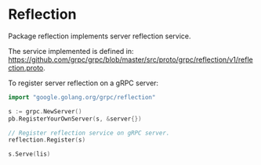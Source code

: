 # Reflection

Package reflection implements server reflection service.

The service implemented is defined in: https://github.com/grpc/grpc/blob/master/src/proto/grpc/reflection/v1/reflection.proto.

To register server reflection on a gRPC server:
```go
import "google.golang.org/grpc/reflection"

s := grpc.NewServer()
pb.RegisterYourOwnServer(s, &server{})

// Register reflection service on gRPC server.
reflection.Register(s)

s.Serve(lis)
```
